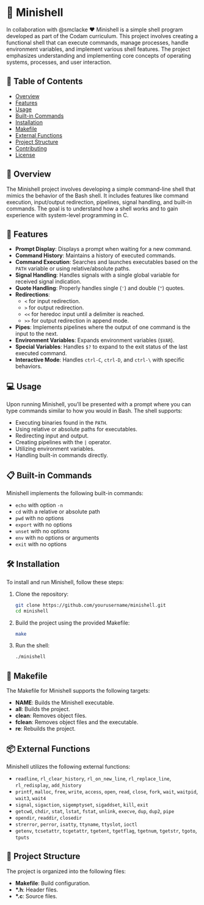 
# 🐚 Minishell

In collaboration with @smclacke :heart:
Minishell is a simple shell program developed as part of the Codam curriculum. This project involves creating a functional shell that can execute commands, manage processes, handle environment variables, and implement various shell features. The project emphasizes understanding and implementing core concepts of operating systems, processes, and user interaction.

## 📑 Table of Contents
- [Overview](#overview)
- [Features](#features)
- [Usage](#usage)
- [Built-in Commands](#built-in-commands)
- [Installation](#installation)
- [Makefile](#makefile)
- [External Functions](#external-functions)
- [Project Structure](#project-structure)
- [Contributing](#contributing)
- [License](#license)

## 🌟 Overview

The Minishell project involves developing a simple command-line shell that mimics the behavior of the Bash shell. It includes features like command execution, input/output redirection, pipelines, signal handling, and built-in commands. The goal is to understand how a shell works and to gain experience with system-level programming in C.

## 🚀 Features

- **Prompt Display**: Displays a prompt when waiting for a new command.
- **Command History**: Maintains a history of executed commands.
- **Command Execution**: Searches and launches executables based on the `PATH` variable or using relative/absolute paths.
- **Signal Handling**: Handles signals with a single global variable for received signal indication.
- **Quote Handling**: Properly handles single (`'`) and double (`"`) quotes.
- **Redirections**:
  - `<` for input redirection.
  - `>` for output redirection.
  - `<<` for heredoc input until a delimiter is reached.
  - `>>` for output redirection in append mode.
- **Pipes**: Implements pipelines where the output of one command is the input to the next.
- **Environment Variables**: Expands environment variables (`$VAR`).
- **Special Variables**: Handles `$?` to expand to the exit status of the last executed command.
- **Interactive Mode**: Handles `ctrl-C`, `ctrl-D`, and `ctrl-\` with specific behaviors.

## 💻 Usage

Upon running Minishell, you'll be presented with a prompt where you can type commands similar to how you would in Bash. The shell supports:

- Executing binaries found in the `PATH`.
- Using relative or absolute paths for executables.
- Redirecting input and output.
- Creating pipelines with the `|` operator.
- Utilizing environment variables.
- Handling built-in commands directly.

## 📋 Built-in Commands

Minishell implements the following built-in commands:

- `echo` with option `-n`
- `cd` with a relative or absolute path
- `pwd` with no options
- `export` with no options
- `unset` with no options
- `env` with no options or arguments
- `exit` with no options

## 🛠️ Installation

To install and run Minishell, follow these steps:

1. Clone the repository:
    ```sh
    git clone https://github.com/yourusername/minishell.git
    cd minishell
    ```

2. Build the project using the provided Makefile:
    ```sh
    make
    ```

3. Run the shell:
    ```sh
    ./minishell
    ```

## 📄 Makefile

The Makefile for Minishell supports the following targets:

- **NAME**: Builds the Minishell executable.
- **all**: Builds the project.
- **clean**: Removes object files.
- **fclean**: Removes object files and the executable.
- **re**: Rebuilds the project.

## 📦 External Functions

Minishell utilizes the following external functions:

- `readline`, `rl_clear_history`, `rl_on_new_line`, `rl_replace_line`, `rl_redisplay`, `add_history`
- `printf`, `malloc`, `free`, `write`, `access`, `open`, `read`, `close`, `fork`, `wait`, `waitpid`, `wait3`, `wait4`
- `signal`, `sigaction`, `sigemptyset`, `sigaddset`, `kill`, `exit`
- `getcwd`, `chdir`, `stat`, `lstat`, `fstat`, `unlink`, `execve`, `dup`, `dup2`, `pipe`
- `opendir`, `readdir`, `closedir`
- `strerror`, `perror`, `isatty`, `ttyname`, `ttyslot`, `ioctl`
- `getenv`, `tcsetattr`, `tcgetattr`, `tgetent`, `tgetflag`, `tgetnum`, `tgetstr`, `tgoto`, `tputs`

## 📂 Project Structure

The project is organized into the following files:

- **Makefile**: Build configuration.
- **\*.h**: Header files.
- **\*.c**: Source files.

